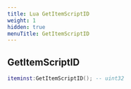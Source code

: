 ```yaml
---
title: Lua GetItemScriptID
weight: 1
hidden: true
menuTitle: GetItemScriptID
---
```

## GetItemScriptID
```lua
iteminst:GetItemScriptID(); -- uint32
```
